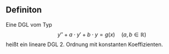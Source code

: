 ## Definiton
Eine DGL vom Typ $$y\prime\prime+a\cdot y\prime+b\cdot y=g(x)\quad( a,b\in \mathbb{R})$$heißt ein lineare DGL $2.$ Ordnung mit konstanten Koeffizienten.
